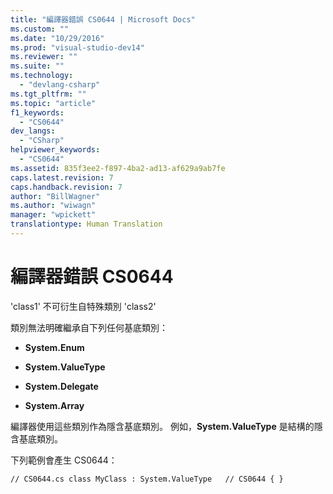```yaml
---
title: "編譯器錯誤 CS0644 | Microsoft Docs"
ms.custom: ""
ms.date: "10/29/2016"
ms.prod: "visual-studio-dev14"
ms.reviewer: ""
ms.suite: ""
ms.technology: 
  - "devlang-csharp"
ms.tgt_pltfrm: ""
ms.topic: "article"
f1_keywords: 
  - "CS0644"
dev_langs: 
  - "CSharp"
helpviewer_keywords: 
  - "CS0644"
ms.assetid: 835f3ee2-f897-4ba2-ad13-af629a9ab7fe
caps.latest.revision: 7
caps.handback.revision: 7
author: "BillWagner"
ms.author: "wiwagn"
manager: "wpickett"
translationtype: Human Translation
---
```

# 編譯器錯誤 CS0644
'class1' 不可衍生自特殊類別 'class2'  
  
 類別無法明確繼承自下列任何基底類別：  
  
-   **System.Enum**  
  
-   **System.ValueType**  
  
-   **System.Delegate**  
  
-   **System.Array**  
  
 編譯器使用這些類別作為隱含基底類別。 例如，**System.ValueType** 是結構的隱含基底類別。  
  
 下列範例會產生 CS0644：  
  
```  
// CS0644.cs class MyClass : System.ValueType   // CS0644 { }  
```